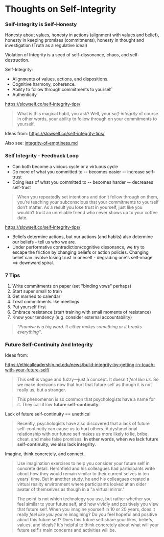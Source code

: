 # Thoughts on Self-Integrity

### Self-Integrity is Self-Honesty

Honesty about values, honesty in actions (alignment with values and belief), honesty in keeping promises (commitments), honesty in thought and investigation (Truth as a regulative ideal)

Violation of Integrity is a seed of self-dissonance, chaos, and self-destruction.

Self-Integrity:

* Alignments of values, actions, and dispositions.
* Cognitive harmony, coherence.
* Ability to follow through commitments to yourself
* Authenticity

https://slowself.co/self-integrity-tips/

> What is this magical habit, you ask? Well, your _self-integrity_ of course. In other words, your ability to follow through on your commitments to yourself.

Ideas from: https://slowself.co/self-integrity-tips/

Also see: [integrity-of-emptiness.md](../../philosophy/non-western/indian/buddhism/early-buddhism/various-authors/thanissaro-bhikkhu/integrity-of-emptiness.md "mention")

### Self Integrity - Feedback Loop

* Can both become a vicious cycle or a virtuous cycle
* Do more of what you committed to -- becomes easier -- increase self-trust
* Doing less of what you committed to -- becomes harder -- decreases self-trust

> When you repeatedly set intentions and don’t follow through on them, you’re teaching your subconscious that your commitments to yourself don’t matter. As a result you lose trust in yourself, just like you wouldn’t trust an unreliable friend who never shows up to your coffee date.

https://slowself.co/self-integrity-tips/

* Beliefs determine actions, but our actions (and habits) also determine our beliefs - tell us who we are.
* Under performative contradiction/cognitive dissonance, we try to escape the friction by changing beliefs or action policies. Changing belief can involve losing trust in oneself - degrading one's self-image ==> downward spiral.

### 7 Tips

1. Write commitments on paper (set "binding vows" perhaps)
2. Start super small to train
3. Get married to calendar
4. Treat commitments like meetings
5. Put yourself first
6. Embrace resistance (start training with small moments of resistance)
7. Know your tendency (e.g. consider external accountability)

> _“Promise is a big word. It either makes something or it breaks everything”_.

### Future Self-Continuity And Integrity

Ideas from:&#x20;

https://ethicalleadership.nd.edu/news/build-integrity-by-getting-in-touch-with-your-future-self/

> This self is vague and fuzzy—just a concept. It doesn't _feel like us_. So we make decisions now that hurt that future self as though it is not really us, but a stranger.

> This phenomenon is so common that psychologists have a name for it. They call it low **future self-continuity**.

Lack of future self-continuity == unethical

> Recently, psychologists have also discovered that a lack of future self-continuity can cause us to hurt others. A dysfunctional relationship with our future self makes us more likely to lie, bribe, cheat, and make false promises. **In other words, when we lack future self-continuity, we also lack integrity.**

Imagine, think concretely, and connect.

> Use imagination exercises to help you consider your future self in concrete detail. Hershfield and his colleagues had participants write about how they would remain similar to their current selves in ten years' time. But in another study, he and his colleagues created a virtual reality environment where participants looked at an older avatar of themselves as though in a "a virtual mirror."
>
> The point is not which technology you use, but rather whether you feel similar to your future self, and how vividly and positively you view that future self. When you imagine yourself in 10 or 20 years, does it really _feel like you_ you're imagining? Do you feel hopeful and positive about this future self? Does this future self share your likes, beliefs, values, and ideals? It's helpful to think concretely about what will your future self's main concerns and activities will be.
